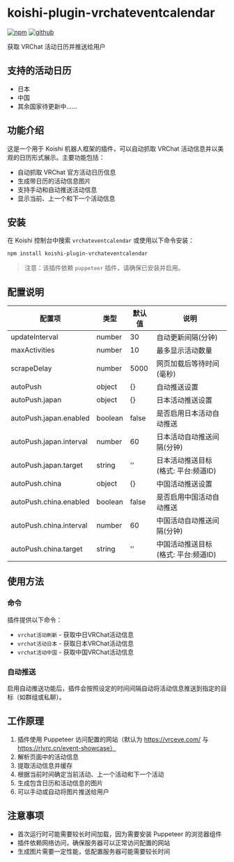 # koishi-plugin-vrchateventcalendar

[![npm](https://img.shields.io/npm/v/koishi-plugin-vrchateventcalendar)](https://www.npmjs.com/package/koishi-plugin-vrchateventcalendar)
[![github](https://img.shields.io/github/license/mashape/apistatus.svg)](https://github.com/mashape/apistatus.svg)

获取 VRChat 活动日历并推送给用户

## 支持的活动日历

- 日本
- 中国
- 其余国家待更新中......

## 功能介绍

这是一个用于 Koishi 机器人框架的插件，可以自动抓取 VRChat 活动信息并以美观的日历形式展示。主要功能包括：

- 自动抓取 VRChat 官方活动日历信息
- 生成带日历的活动信息图片
- 支持手动和自动推送活动信息
- 显示当前、上一个和下一个活动信息

## 安装

在 Koishi 控制台中搜索 `vrchateventcalendar` 或使用以下命令安装：

```bash
npm install koishi-plugin-vrchateventcalendar
```

> 注意：该插件依赖 `puppeteer` 插件，请确保已安装并启用。

## 配置说明

| 配置项 | 类型 | 默认值 | 说明 |
|--------|------|--------|------|
| updateInterval | number | 30 | 自动更新间隔(分钟) |
| maxActivities | number | 10 | 最多显示活动数量 |
| scrapeDelay | number | 5000 | 网页加载后等待时间(毫秒) |
| autoPush | object | {} | 自动推送设置 |
| autoPush.japan | object | {} | 日本活动推送设置 |
| autoPush.japan.enabled | boolean | false | 是否启用日本活动自动推送 |
| autoPush.japan.interval | number | 60 | 日本活动自动推送间隔(分钟) |
| autoPush.japan.target | string | '' | 日本活动推送目标 (格式: 平台:频道ID) |
| autoPush.china | object | {} | 中国活动推送设置 |
| autoPush.china.enabled | boolean | false | 是否启用中国活动自动推送 |
| autoPush.china.interval | number | 60 | 中国活动自动推送间隔(分钟) |
| autoPush.china.target | string | '' | 中国活动推送目标 (格式: 平台:频道ID) |

## 使用方法

### 命令

插件提供以下命令：

- `vrchat活动刷新` - 获取中日VRChat活动信息
- `vrchat活动日本` - 获取日本VRChat活动信息
- `vrchat活动中国` - 获取中国VRChat活动信息

### 自动推送

启用自动推送功能后，插件会按照设定的时间间隔自动将活动信息推送到指定的目标（如群组或私聊）。

## 工作原理

1. 插件使用 Puppeteer 访问配置的网站（默认为 https://vrceve.com/ 与 https://rlvrc.cn/event-showcase）
2. 解析页面中的活动信息
3. 提取活动信息并缓存
4. 根据当前时间确定当前活动、上一个活动和下一个活动
5. 生成包含日历和活动信息的图片
6. 可以手动或自动将图片推送给用户

## 注意事项

- 首次运行时可能需要较长时间加载，因为需要安装 Puppeteer 的浏览器组件
- 插件依赖网络访问，确保服务器可以正常访问配置的网站
- 生成图片需要一定性能，低配置服务器可能需要较长时间
```
